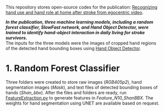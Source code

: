 This repository stores open-source codes for the publication: [Recognizing hand use and hand role at home after stroke from egocentric video](https://journals.plos.org/digitalhealth/article?id=10.1371/journal.pdig.0000361).

***In the publication, three machine learning models, including a random forest classifier, SlowFast network, and Hand Object Detector, were trained to identify hand-object interaction in daily living for stroke survivors.***  
The inputs for the three models were the images of cropped hand regions of the detected hand bounding boxes using [Hand Object Detector](https://github.com/ddshan/hand_object_detector). 

# 1. Random Forest Classifier

Three folders were created to store raw images (_RGB405p2_), hand segmentation images (_Mask_), and text files of detected bounding boxes of hands (_Shan_bbx_).
After the files and folders are ready, run [FeatureExtraction.py](https://github.com/mft2023/main/blob/Rondom-Forest-Classifier/FeatureExtraction.py) to generate features in _Feature_N10_ShanBBX_.
The weights for hand segmentation using UNET are available based on request.
